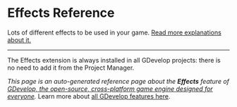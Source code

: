 # Effects Reference

Lots of different effects to be used in your game. [Read more explanations about it.](/gdevelop5/interface/scene-editor/layer-effects)




---

The Effects extension is always installed in all GDevelop projects: there is no need to add it from the Project Manager.

*This page is an auto-generated reference page about the **Effects** feature of [GDevelop, the open-source, cross-platform game engine designed for everyone](https://gdevelop.io/).* Learn more about [all GDevelop features here](/gdevelop5/all-features).